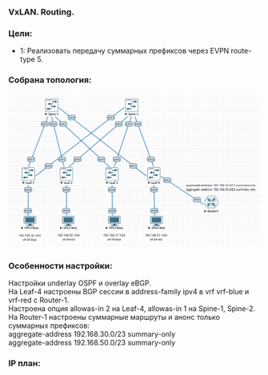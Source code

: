 ### VxLAN. Routing.

### Цели:
- 1: Реализовать передачу суммарных префиксов через EVPN route-type 5.



### Собрана топология:
![image](main_topology_lab08.png)

### Особенности настройки:
Настройки underlay OSPF и overlay eBGP.<br>
На Leaf-4 настроены BGP сессии в address-family ipv4 в vrf vrf-blue и vrf-red с Router-1.<br>
Настроена опция allowas-in 2 на Leaf-4, allowas-in 1 на Spine-1, Spine-2.<br>
На Router-1 настроены суммарные маршруты и анонс только суммарных префиксов:<br>
aggregate-address 192.168.30.0/23 summary-only<br>
aggregate-address 192.168.50.0/23 summary-only<br>


### IP план:
